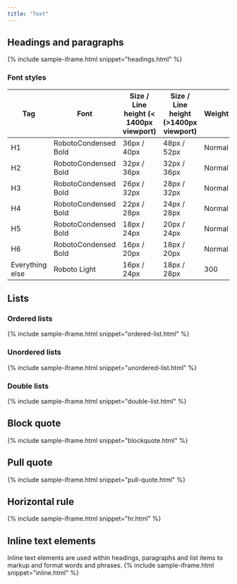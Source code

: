 ```yaml
---
title: "Text"
---
```

## Headings and paragraphs
{% include sample-iframe.html snippet="headings.html" %}

### Font styles
| Tag             | Font                 | Size / Line height \(< 1400px viewport\) | Size / Line height \(>1400px viewport\) | Weight |
|-----------------|----------------------|------------------------------------------|-----------------------------------------|--------|
| H1              | RobotoCondensed Bold | 36px / 40px                              | 48px / 52px                             | Normal |
| H2              | RobotoCondensed Bold | 32px / 36px                              | 32px / 36px                             | Normal |
| H3              | RobotoCondensed Bold | 26px / 32px                              | 28px / 32px                             | Normal |
| H4              | RobotoCondensed Bold | 22px / 28px                              | 24px / 28px                             | Normal |
| H5              | RobotoCondensed Bold | 18px / 24px                              | 20px / 24px                             | Normal |
| H6              | RobotoCondensed Bold | 16px / 20px                              | 18px / 20px                             | Normal |
| Everything else | Roboto Light         | 16px / 24px                              | 18px / 28px                             | 300    |

## Lists
### Ordered lists
{% include sample-iframe.html snippet="ordered-list.html" %}

### Unordered lists
{% include sample-iframe.html snippet="unordered-list.html" %}

### Double lists
{% include sample-iframe.html snippet="double-list.html" %}

## Block quote
{% include sample-iframe.html snippet="blockquote.html" %}

## Pull quote
{% include sample-iframe.html snippet="pull-quote.html" %}

## Horizontal rule
{% include sample-iframe.html snippet="hr.html" %}

## Inline text elements
Inline text elements are used within headings, paragraphs and list items to markup and format words and phrases.
{% include sample-iframe.html snippet="inline.html" %}

